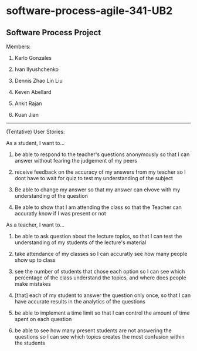 # software-process-agile-341-UB2
Software Process Project
----------------------------
Members:

1.	Karlo Gonzales

2.	Ivan Ilyushchenko

3.	Dennis Zhao Lin Liu

4.	Keven Abellard

5.	Ankit Rajan

6. Kuan Jian

----------------------------
(Tentative) User Stories:

As a student, I want to...

1. be able to respond to the teacher's questions anonymously so that I can answer without fearing the judgement of my peers

2. receive feedback on the accuracy of my answers from my teacher so I dont have to wait for quiz to test my understanding of the subject

3. Be able to change my answer so that my answer can elvove with my understanding of the question

4. Be able to show that I am attending the class so that the Teacher can accuratly know if I was present or not

As a teacher, I want to...

1. be able to ask question about the lecture topics, so that I can test the understanding of my students of the lecture's material

2. take attendance of my classes so I can accuratly see how many people show up to class

3. see the number of students that chose each option so I can see which percentage of the class understand the topics, and where does people make mistakes

4. [that] each of my student to answer the question only once, so that I can have accurate results in the analytics of the questions

5. be able to implement a time limit so that I can control the amount of time spent on each question

6. be able to see how many present students are not answering the questions so I can see which topics creates the most confusion within the students


